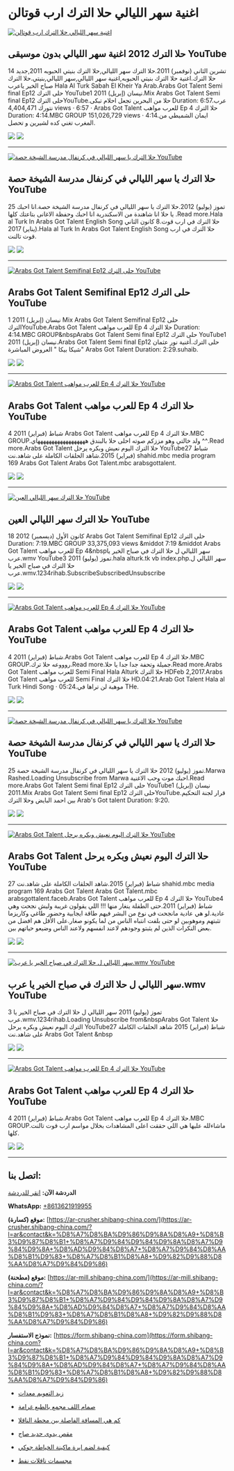 # اغنية سهر الليالي حلا الترك ارب قوتالن

<a href="https://swt.shibang-china.com/?l=ar&img&k=%D8%A7%D8%BA%D9%86%D9%8A%D8%A9+%D8%B3%D9%87%D8%B1+%D8%A7%D9%84%D9%84%D9%8A%D8%A7%D9%84%D9%8A+%D8%AD%D9%84%D8%A7+%D8%A7%D9%84%D8%AA%D8%B1%D9%83+%D8%A7%D8%B1%D8%A8+%D9%82%D9%88%D8%AA%D8%A7%D9%84%D9%86" target="_blank">![اغنية سهر الليالي حلا الترك ارب قوتالن](http://static.shibang-china.com/all-800x300/405.jpg)</a>

## حلا الترك 2012 اغنية سهر الليالي بدون موسيقى YouTube
14 تشرين الثاني (نوفمبر) 2011.حلا الترك سهر الليالي,حلا الترك بنيتي الحبوبه 2011,جديد حلا الترك.اغنية حلا الترك بنيتي الحبوبه,اغنية سهر الليالي,سهر الليالي,بنيتي.حلا الترك صباح الخير ياعرب Hala Al Turk Sabah El Kheir Ya Arab.Arabs Got Talent Semi final Ep12 حلى الترك YouTube1 نيسان (إبريل) 2011.Mix Arabs Got Talent Semi final Ep12 حلى التركYouTube.حلا من البحرين تجعل احلام تبكى Duration: 6:57.عرب نتورك 4,404,471 views &middot; 6:57 &middot; Arabs Got Talent للعرب مواهب Ep 4 حلا الترك Duration: 4:14.MBC GROUP 151,026,729 views &middot; 4:14.ايمان الشميطي من المغرب تغني كده لشيرين و تحصل.


<a href="https://whatsapp.shibangsoft.com/WhatsApp.php" target="_blank" title="WhatsApp">![](http://static.shibang-china.com/icon/whatsapp.png)</a> <a href="https://swt.shibang-china.com/?l=ar&icon&k=%D8%A7%D8%BA%D9%86%D9%8A%D8%A9+%D8%B3%D9%87%D8%B1+%D8%A7%D9%84%D9%84%D9%8A%D8%A7%D9%84%D9%8A+%D8%AD%D9%84%D8%A7+%D8%A7%D9%84%D8%AA%D8%B1%D9%83+%D8%A7%D8%B1%D8%A8+%D9%82%D9%88%D8%AA%D8%A7%D9%84%D9%86" target="_blank">![](http://static.shibang-china.com/icon/chat-ar.png)</a>

---

<a href="https://swt.shibang-china.com/?l=ar&img&k=%D8%A7%D8%BA%D9%86%D9%8A%D8%A9+%D8%B3%D9%87%D8%B1+%D8%A7%D9%84%D9%84%D9%8A%D8%A7%D9%84%D9%8A+%D8%AD%D9%84%D8%A7+%D8%A7%D9%84%D8%AA%D8%B1%D9%83+%D8%A7%D8%B1%D8%A8+%D9%82%D9%88%D8%AA%D8%A7%D9%84%D9%86" target="_blank">![حلا الترك يا سهر الليالي في كرنفال مدرسة الشيخة حصة YouTube](http://static.shibang-china.com/all-800x300/329.jpg)</a>

## حلا الترك يا سهر الليالي في كرنفال مدرسة الشيخة حصة YouTube
25 تموز (يوليو) 2012.حلا الترك يا سهر الليالي في كرنفال مدرسة الشيخة حصة.انا احبك يا حلا انا شاهندة من الاسكندرية انا احبك وحفظة الاغانى بتاعتك كلها ﻿.Read more.Hala al Turk In Arabs Got Talent English Song حلا الترك في ارب قوت.8 كانون الثاني (يناير) 2017.Hala al Turk In Arabs Got Talent English Song حلا الترك في ارب قوت تالنت.


<a href="https://whatsapp.shibangsoft.com/WhatsApp.php" target="_blank" title="WhatsApp">![](http://static.shibang-china.com/icon/whatsapp.png)</a> <a href="https://swt.shibang-china.com/?l=ar&icon&k=%D8%A7%D8%BA%D9%86%D9%8A%D8%A9+%D8%B3%D9%87%D8%B1+%D8%A7%D9%84%D9%84%D9%8A%D8%A7%D9%84%D9%8A+%D8%AD%D9%84%D8%A7+%D8%A7%D9%84%D8%AA%D8%B1%D9%83+%D8%A7%D8%B1%D8%A8+%D9%82%D9%88%D8%AA%D8%A7%D9%84%D9%86" target="_blank">![](http://static.shibang-china.com/icon/chat-ar.png)</a>

---

<a href="https://swt.shibang-china.com/?l=ar&img&k=%D8%A7%D8%BA%D9%86%D9%8A%D8%A9+%D8%B3%D9%87%D8%B1+%D8%A7%D9%84%D9%84%D9%8A%D8%A7%D9%84%D9%8A+%D8%AD%D9%84%D8%A7+%D8%A7%D9%84%D8%AA%D8%B1%D9%83+%D8%A7%D8%B1%D8%A8+%D9%82%D9%88%D8%AA%D8%A7%D9%84%D9%86" target="_blank">![Arabs Got Talent Semifinal Ep12 حلى الترك YouTube](http://static.shibang-china.com/all-800x300/1529.jpg)</a>

## Arabs Got Talent Semifinal Ep12 حلى الترك YouTube
1 نيسان (إبريل) 2011 Mix Arabs Got Talent Semifinal Ep12 حلى التركYouTube.Arabs Got Talent للعرب مواهب Ep 4 حلا الترك Duration: 4:14.MBC GROUP&nbspArabs Got Talent Semi final Ep12 حلى الترك YouTube1 نيسان (إبريل) 2011.Arabs Got Talent Semi final Ep12 حلى الترك.أغنية نور عثمان "شيكا بيكا " العروض المباشرة Arabs Got Talent Duration: 2:29.suhaib.


<a href="https://whatsapp.shibangsoft.com/WhatsApp.php" target="_blank" title="WhatsApp">![](http://static.shibang-china.com/icon/whatsapp.png)</a> <a href="https://swt.shibang-china.com/?l=ar&icon&k=%D8%A7%D8%BA%D9%86%D9%8A%D8%A9+%D8%B3%D9%87%D8%B1+%D8%A7%D9%84%D9%84%D9%8A%D8%A7%D9%84%D9%8A+%D8%AD%D9%84%D8%A7+%D8%A7%D9%84%D8%AA%D8%B1%D9%83+%D8%A7%D8%B1%D8%A8+%D9%82%D9%88%D8%AA%D8%A7%D9%84%D9%86" target="_blank">![](http://static.shibang-china.com/icon/chat-ar.png)</a>

---

<a href="https://swt.shibang-china.com/?l=ar&img&k=%D8%A7%D8%BA%D9%86%D9%8A%D8%A9+%D8%B3%D9%87%D8%B1+%D8%A7%D9%84%D9%84%D9%8A%D8%A7%D9%84%D9%8A+%D8%AD%D9%84%D8%A7+%D8%A7%D9%84%D8%AA%D8%B1%D9%83+%D8%A7%D8%B1%D8%A8+%D9%82%D9%88%D8%AA%D8%A7%D9%84%D9%86" target="_blank">![Arabs Got Talent للعرب مواهب Ep 4 حلا الترك YouTube](http://static.shibang-china.com/all-800x300/182.jpg)</a>

## Arabs Got Talent للعرب مواهب Ep 4 حلا الترك YouTube
4 شباط (فبراير) 2011 Arabs Got Talent للعرب مواهب Ep 4 حلا الترك.MBC GROUP.ولد خالتي وهو مززكم صوته احلى حلا بالبندق ههههههههههههههههههاي ^^﻿.Read more.Arabs Got Talent حلا الترك اليوم نعيش وبكره يرحل YouTube27 شباط (فبراير) 2015.شاهد الحلقات الكاملة على شاهد.نت shahid.mbc media program 169 Arabs Got Talent Arabs Got Talent.mbc arabsgottalent.


<a href="https://whatsapp.shibangsoft.com/WhatsApp.php" target="_blank" title="WhatsApp">![](http://static.shibang-china.com/icon/whatsapp.png)</a> <a href="https://swt.shibang-china.com/?l=ar&icon&k=%D8%A7%D8%BA%D9%86%D9%8A%D8%A9+%D8%B3%D9%87%D8%B1+%D8%A7%D9%84%D9%84%D9%8A%D8%A7%D9%84%D9%8A+%D8%AD%D9%84%D8%A7+%D8%A7%D9%84%D8%AA%D8%B1%D9%83+%D8%A7%D8%B1%D8%A8+%D9%82%D9%88%D8%AA%D8%A7%D9%84%D9%86" target="_blank">![](http://static.shibang-china.com/icon/chat-ar.png)</a>

---

<a href="https://swt.shibang-china.com/?l=ar&img&k=%D8%A7%D8%BA%D9%86%D9%8A%D8%A9+%D8%B3%D9%87%D8%B1+%D8%A7%D9%84%D9%84%D9%8A%D8%A7%D9%84%D9%8A+%D8%AD%D9%84%D8%A7+%D8%A7%D9%84%D8%AA%D8%B1%D9%83+%D8%A7%D8%B1%D8%A8+%D9%82%D9%88%D8%AA%D8%A7%D9%84%D9%86" target="_blank">![حلا الترك سهر الليالي العين YouTube](http://static.shibang-china.com/all-800x300/675.jpg)</a>

## حلا الترك سهر الليالي العين YouTube
18 كانون الأول (ديسمبر) 2012 Arabs Got Talent Semifinal Ep12 حلى الترك Duration: 7:19.MBC GROUP 33,375,093 views &middot 7:19 &middot Arabs Got Talent للعرب مواهب Ep 4&nbspسهر الليالي ل حلا الترك في صباح الخير يا عرب.wmv YouTube3 تموز (يوليو) 2011.hala alturk.tk vb index.php.سهر الليالي ل حلا الترك في صباح الخير يا عرب.wmv.1234rihab.SubscribeSubscribedUnsubscribe


<a href="https://whatsapp.shibangsoft.com/WhatsApp.php" target="_blank" title="WhatsApp">![](http://static.shibang-china.com/icon/whatsapp.png)</a> <a href="https://swt.shibang-china.com/?l=ar&icon&k=%D8%A7%D8%BA%D9%86%D9%8A%D8%A9+%D8%B3%D9%87%D8%B1+%D8%A7%D9%84%D9%84%D9%8A%D8%A7%D9%84%D9%8A+%D8%AD%D9%84%D8%A7+%D8%A7%D9%84%D8%AA%D8%B1%D9%83+%D8%A7%D8%B1%D8%A8+%D9%82%D9%88%D8%AA%D8%A7%D9%84%D9%86" target="_blank">![](http://static.shibang-china.com/icon/chat-ar.png)</a>

---

<a href="https://swt.shibang-china.com/?l=ar&img&k=%D8%A7%D8%BA%D9%86%D9%8A%D8%A9+%D8%B3%D9%87%D8%B1+%D8%A7%D9%84%D9%84%D9%8A%D8%A7%D9%84%D9%8A+%D8%AD%D9%84%D8%A7+%D8%A7%D9%84%D8%AA%D8%B1%D9%83+%D8%A7%D8%B1%D8%A8+%D9%82%D9%88%D8%AA%D8%A7%D9%84%D9%86" target="_blank">![Arabs Got Talent للعرب مواهب Ep 4 حلا الترك YouTube](http://static.shibang-china.com/all-800x300/370.jpg)</a>

## Arabs Got Talent للعرب مواهب Ep 4 حلا الترك YouTube
4 شباط (فبراير) 2011.Arabs Got Talent للعرب مواهب Ep 4 حلا الترك.MBC GROUP.روووعه حلا ترك﻿.Read more.جميلة وتحفة جدا جدا يا حلا﻿.Read more.Arabs Got Talent للعرب مواهب Semi Final Hala Alturk حلا الترك HDFeb 2,2017.Arabs Got Talent للعرب مواهب Semi Final حلا الترك HD.04:21.Arab Got Talent Hala al Turk Hindi Song &middot; 05:24.موهبة لن تراها في THe.


<a href="https://whatsapp.shibangsoft.com/WhatsApp.php" target="_blank" title="WhatsApp">![](http://static.shibang-china.com/icon/whatsapp.png)</a> <a href="https://swt.shibang-china.com/?l=ar&icon&k=%D8%A7%D8%BA%D9%86%D9%8A%D8%A9+%D8%B3%D9%87%D8%B1+%D8%A7%D9%84%D9%84%D9%8A%D8%A7%D9%84%D9%8A+%D8%AD%D9%84%D8%A7+%D8%A7%D9%84%D8%AA%D8%B1%D9%83+%D8%A7%D8%B1%D8%A8+%D9%82%D9%88%D8%AA%D8%A7%D9%84%D9%86" target="_blank">![](http://static.shibang-china.com/icon/chat-ar.png)</a>

---

<a href="https://swt.shibang-china.com/?l=ar&img&k=%D8%A7%D8%BA%D9%86%D9%8A%D8%A9+%D8%B3%D9%87%D8%B1+%D8%A7%D9%84%D9%84%D9%8A%D8%A7%D9%84%D9%8A+%D8%AD%D9%84%D8%A7+%D8%A7%D9%84%D8%AA%D8%B1%D9%83+%D8%A7%D8%B1%D8%A8+%D9%82%D9%88%D8%AA%D8%A7%D9%84%D9%86" target="_blank">![حلا الترك يا سهر الليالي في كرنفال مدرسة الشيخة حصة YouTube](http://static.shibang-china.com/all-800x300/861.jpg)</a>

## حلا الترك يا سهر الليالي في كرنفال مدرسة الشيخة حصة YouTube
25 تموز (يوليو) 2012 حلا الترك يا سهر الليالي في كرنفال مدرسة الشيخة حصة.Marwa Rashed.Loading Unsubscribe from Marwa احبك موت وحب الاغنية﻿.Read more.Arabs Got Talent Semi final Ep12 حلى الترك YouTube1 نيسان (إبريل) 2011.Mix Arabs Got Talent Semi final Ep12 حلى التركYouTube.قرار لجنة التحكيم بين احمد البايض وحلا الترك Arab&#39;s Got talent Duration: 9:20.


<a href="https://whatsapp.shibangsoft.com/WhatsApp.php" target="_blank" title="WhatsApp">![](http://static.shibang-china.com/icon/whatsapp.png)</a> <a href="https://swt.shibang-china.com/?l=ar&icon&k=%D8%A7%D8%BA%D9%86%D9%8A%D8%A9+%D8%B3%D9%87%D8%B1+%D8%A7%D9%84%D9%84%D9%8A%D8%A7%D9%84%D9%8A+%D8%AD%D9%84%D8%A7+%D8%A7%D9%84%D8%AA%D8%B1%D9%83+%D8%A7%D8%B1%D8%A8+%D9%82%D9%88%D8%AA%D8%A7%D9%84%D9%86" target="_blank">![](http://static.shibang-china.com/icon/chat-ar.png)</a>

---

<a href="https://swt.shibang-china.com/?l=ar&img&k=%D8%A7%D8%BA%D9%86%D9%8A%D8%A9+%D8%B3%D9%87%D8%B1+%D8%A7%D9%84%D9%84%D9%8A%D8%A7%D9%84%D9%8A+%D8%AD%D9%84%D8%A7+%D8%A7%D9%84%D8%AA%D8%B1%D9%83+%D8%A7%D8%B1%D8%A8+%D9%82%D9%88%D8%AA%D8%A7%D9%84%D9%86" target="_blank">![Arabs Got Talent حلا الترك اليوم نعيش وبكره يرحل YouTube](http://static.shibang-china.com/all-800x300/841.jpg)</a>

## Arabs Got Talent حلا الترك اليوم نعيش وبكره يرحل YouTube
27 شباط (فبراير) 2015.شاهد الحلقات الكاملة على شاهد.نت shahid.mbc media program 169 Arabs Got Talent Arabs Got Talent.mbc arabsgottalent.faceb.Arabs Got Talent للعرب مواهب Ep 4 حلا الترك YouTube4 شباط (فبراير) 2011.حتى الطفلة ينغار منها !!! اللي يقولون غريبة وليش نجحت وهي عادية.لو هي عادية مانجحت في نوع من البشر فيهم طاقة ايجابية وحضور طاغي وكاريزما تثبتهم وموهوبين لو حتى بلفت انتباه الناس من لما يكونو صغار.على الأقل هم افضل من بعض النكرات الذين لم يثبتو وجودهم لاعند انفسهم ولاعند الناس وضيعو حياتهم بين.


<a href="https://whatsapp.shibangsoft.com/WhatsApp.php" target="_blank" title="WhatsApp">![](http://static.shibang-china.com/icon/whatsapp.png)</a> <a href="https://swt.shibang-china.com/?l=ar&icon&k=%D8%A7%D8%BA%D9%86%D9%8A%D8%A9+%D8%B3%D9%87%D8%B1+%D8%A7%D9%84%D9%84%D9%8A%D8%A7%D9%84%D9%8A+%D8%AD%D9%84%D8%A7+%D8%A7%D9%84%D8%AA%D8%B1%D9%83+%D8%A7%D8%B1%D8%A8+%D9%82%D9%88%D8%AA%D8%A7%D9%84%D9%86" target="_blank">![](http://static.shibang-china.com/icon/chat-ar.png)</a>

---

<a href="https://swt.shibang-china.com/?l=ar&img&k=%D8%A7%D8%BA%D9%86%D9%8A%D8%A9+%D8%B3%D9%87%D8%B1+%D8%A7%D9%84%D9%84%D9%8A%D8%A7%D9%84%D9%8A+%D8%AD%D9%84%D8%A7+%D8%A7%D9%84%D8%AA%D8%B1%D9%83+%D8%A7%D8%B1%D8%A8+%D9%82%D9%88%D8%AA%D8%A7%D9%84%D9%86" target="_blank">![سهر الليالي ل حلا الترك في صباح الخير يا عرب.wmv YouTube](http://static.shibang-china.com/all-800x300/901.jpg)</a>

## سهر الليالي ل حلا الترك في صباح الخير يا عرب.wmv YouTube
3 تموز (يوليو) 2011 سهر الليالي ل حلا الترك في صباح الخير يا عرب.wmv.1234rihab.Loading Unsubscribe from&nbspArabs Got Talent حلا الترك اليوم نعيش وبكره يرحل YouTube27 شباط (فبراير) 2015 شاهد الحلقات الكاملة على شاهد.نت Arabs Got Talent &nbsp


<a href="https://whatsapp.shibangsoft.com/WhatsApp.php" target="_blank" title="WhatsApp">![](http://static.shibang-china.com/icon/whatsapp.png)</a> <a href="https://swt.shibang-china.com/?l=ar&icon&k=%D8%A7%D8%BA%D9%86%D9%8A%D8%A9+%D8%B3%D9%87%D8%B1+%D8%A7%D9%84%D9%84%D9%8A%D8%A7%D9%84%D9%8A+%D8%AD%D9%84%D8%A7+%D8%A7%D9%84%D8%AA%D8%B1%D9%83+%D8%A7%D8%B1%D8%A8+%D9%82%D9%88%D8%AA%D8%A7%D9%84%D9%86" target="_blank">![](http://static.shibang-china.com/icon/chat-ar.png)</a>

---

<a href="https://swt.shibang-china.com/?l=ar&img&k=%D8%A7%D8%BA%D9%86%D9%8A%D8%A9+%D8%B3%D9%87%D8%B1+%D8%A7%D9%84%D9%84%D9%8A%D8%A7%D9%84%D9%8A+%D8%AD%D9%84%D8%A7+%D8%A7%D9%84%D8%AA%D8%B1%D9%83+%D8%A7%D8%B1%D8%A8+%D9%82%D9%88%D8%AA%D8%A7%D9%84%D9%86" target="_blank">![Arabs Got Talent للعرب مواهب Ep 4 حلا الترك YouTube](http://static.shibang-china.com/all-800x300/1195.jpg)</a>

## Arabs Got Talent للعرب مواهب Ep 4 حلا الترك YouTube
4 شباط (فبراير) 2011.Arabs Got Talent للعرب مواهب Ep 4 حلا الترك.MBC GROUP.ماشاءلله عليها هي اللي حققت اعلى المشاهدات بخلال مواسم ارب قوت تالنت كلها﻿.

<a href="https://whatsapp.shibangsoft.com/WhatsApp.php" target="_blank" title="WhatsApp">![](http://static.shibang-china.com/icon/whatsapp.png)</a> <a href="https://swt.shibang-china.com/?l=ar&icon&k=%D8%A7%D8%BA%D9%86%D9%8A%D8%A9+%D8%B3%D9%87%D8%B1+%D8%A7%D9%84%D9%84%D9%8A%D8%A7%D9%84%D9%8A+%D8%AD%D9%84%D8%A7+%D8%A7%D9%84%D8%AA%D8%B1%D9%83+%D8%A7%D8%B1%D8%A8+%D9%82%D9%88%D8%AA%D8%A7%D9%84%D9%86" target="_blank">![](http://static.shibang-china.com/icon/chat-ar.png)</a>

---
## اتصل بنا:

**الدردشة الآن:** [انقر للدردشة](https://swt.shibang-china.com?l=ar&contact&k=%D8%A7%D8%BA%D9%86%D9%8A%D8%A9+%D8%B3%D9%87%D8%B1+%D8%A7%D9%84%D9%84%D9%8A%D8%A7%D9%84%D9%8A+%D8%AD%D9%84%D8%A7+%D8%A7%D9%84%D8%AA%D8%B1%D9%83+%D8%A7%D8%B1%D8%A8+%D9%82%D9%88%D8%AA%D8%A7%D9%84%D9%86)

**WhatsApp:**  [+8613621919955](https://whatsapp.shibangsoft.com/WhatsApp.php)

**موقع (كسارة):** [https://ar-crusher.shibang-china.com/](https://ar-crusher.shibang-china.com/?l=ar&contact&k=%D8%A7%D8%BA%D9%86%D9%8A%D8%A9+%D8%B3%D9%87%D8%B1+%D8%A7%D9%84%D9%84%D9%8A%D8%A7%D9%84%D9%8A+%D8%AD%D9%84%D8%A7+%D8%A7%D9%84%D8%AA%D8%B1%D9%83+%D8%A7%D8%B1%D8%A8+%D9%82%D9%88%D8%AA%D8%A7%D9%84%D9%86)

**موقع (مطحنة):** [https://ar-mill.shibang-china.com/](https://ar-mill.shibang-china.com/?l=ar&contact&k=%D8%A7%D8%BA%D9%86%D9%8A%D8%A9+%D8%B3%D9%87%D8%B1+%D8%A7%D9%84%D9%84%D9%8A%D8%A7%D9%84%D9%8A+%D8%AD%D9%84%D8%A7+%D8%A7%D9%84%D8%AA%D8%B1%D9%83+%D8%A7%D8%B1%D8%A8+%D9%82%D9%88%D8%AA%D8%A7%D9%84%D9%86)

**نموذج الاستفسار:** [https://form.shibang-china.com](https://form.shibang-china.com?l=ar&contact&k=%D8%A7%D8%BA%D9%86%D9%8A%D8%A9+%D8%B3%D9%87%D8%B1+%D8%A7%D9%84%D9%84%D9%8A%D8%A7%D9%84%D9%8A+%D8%AD%D9%84%D8%A7+%D8%A7%D9%84%D8%AA%D8%B1%D9%83+%D8%A7%D8%B1%D8%A8+%D9%82%D9%88%D8%AA%D8%A7%D9%84%D9%86)

* [زبد التعويم معدات](../17/%D8%B2%D8%A8%D8%AF%20%D8%A7%D9%84%D8%AA%D8%B9%D9%88%D9%8A%D9%85%20%D9%85%D8%B9%D8%AF%D8%A7%D8%AA.md)

* [صمام اللف مجمع بالطبع غرامة](../16/%D8%B5%D9%85%D8%A7%D9%85%20%D8%A7%D9%84%D9%84%D9%81%20%D9%85%D8%AC%D9%85%D8%B9%20%D8%A8%D8%A7%D9%84%D8%B7%D8%A8%D8%B9%20%D8%BA%D8%B1%D8%A7%D9%85%D8%A9.md)

* [كم هي المسافة الفاصلة بين محطة الناقلا](../20/%D9%83%D9%85%20%D9%87%D9%8A%20%D8%A7%D9%84%D9%85%D8%B3%D8%A7%D9%81%D8%A9%20%D8%A7%D9%84%D9%81%D8%A7%D8%B5%D9%84%D8%A9%20%D8%A8%D9%8A%D9%86%20%D9%85%D8%AD%D8%B7%D8%A9%20%D8%A7%D9%84%D9%86%D8%A7%D9%82%D9%84%D8%A7.md)

* [مقص يدوى حديد صاج](../19/%D9%85%D9%82%D8%B5%20%D9%8A%D8%AF%D9%88%D9%89%20%D8%AD%D8%AF%D9%8A%D8%AF%20%D8%B5%D8%A7%D8%AC.md)

* [كيفية لضم ابرة ماكينة الخياطة جوكي](../18/%D9%83%D9%8A%D9%81%D9%8A%D8%A9%20%D9%84%D8%B6%D9%85%20%D8%A7%D8%A8%D8%B1%D8%A9%20%D9%85%D8%A7%D9%83%D9%8A%D9%86%D8%A9%20%D8%A7%D9%84%D8%AE%D9%8A%D8%A7%D8%B7%D8%A9%20%D8%AC%D9%88%D9%83%D9%8A.md)

* [مجسمات ناقلات نفط](../16/%D9%85%D8%AC%D8%B3%D9%85%D8%A7%D8%AA%20%D9%86%D8%A7%D9%82%D9%84%D8%A7%D8%AA%20%D9%86%D9%81%D8%B7.md)